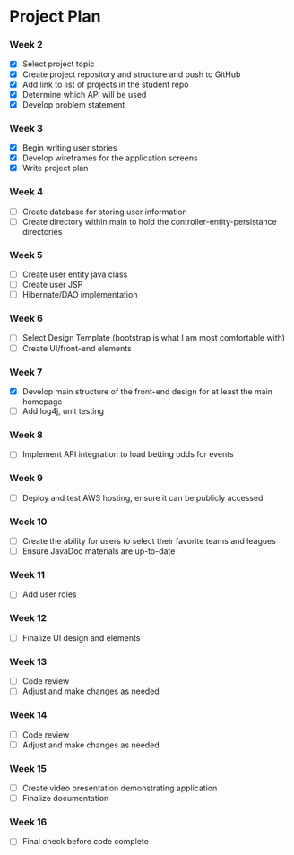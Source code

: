 # Project Plan

### Week 2
- [x] Select project topic
- [x] Create project repository and structure and push to GitHub
- [x] Add link to list of projects in the student repo
- [x] Determine which API will be used
- [x] Develop problem statement

### Week 3
- [x] Begin writing user stories
- [x] Develop wireframes for the application screens
- [x] Write project plan

### Week 4
- [ ] Create database for storing user information
- [ ] Create directory within main to hold the controller-entity-persistance directories

### Week 5
- [ ] Create user entity java class
- [ ] Create user JSP
- [ ] Hibernate/DAO implementation

### Week 6
- [ ] Select Design Template (bootstrap is what I am most comfortable with)
- [ ] Create UI/front-end elements

### Week 7
- [x] Develop main structure of the front-end design for at least the main homepage
- [ ] Add log4j, unit testing

### Week 8
- [ ] Implement API integration to load betting odds for events

### Week 9
- [ ] Deploy and test AWS hosting, ensure it can be publicly accessed

### Week 10
- [ ] Create the ability for users to select their favorite teams and leagues
- [ ] Ensure JavaDoc materials are up-to-date

### Week 11
- [ ] Add user roles

### Week 12
- [ ] Finalize UI design and elements

### Week 13
- [ ] Code review
- [ ] Adjust and make changes as needed

### Week 14
- [ ] Code review
- [ ] Adjust and make changes as needed

### Week 15
- [ ] Create video presentation demonstrating application
- [ ] Finalize documentation

### Week 16
- [ ] Final check before code complete
